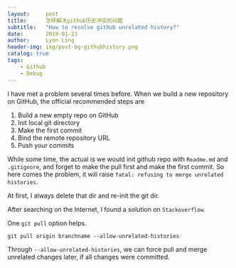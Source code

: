 ```yaml
---
layout:     post
title:      怎样解决github历史冲突的问题
subtitle:   "How to resolve github unrelated history?"
date:       2019-01-23
author:     Lyon Ling
header-img: img/post-bg-githubhistory.png
catalog: true
tags:
    - Github
    - Debug
---
```




I have met a problem several times before. When we build a new repository on GitHub, the official recommended  steps are 

1. Build a new empty repo on GitHub
2. Init local git directory
3. Make the first commit
4. Bind the remote repository URL
5. Push your commits

While some time, the actual is we would init github repo with `Readme.md` and `.gitignore`, and forget to make the pull first and make the first commit. So here comes the problem, it will raise `fatal: refusing to merge unrelated histories`. 

At first, I always delete that dir and re-init the git dir.

After searching on the Internet, I found a solution on `Stackoverflow`.

One `git pull` option helps.

```shell
git pull origin branchname --allow-unrelated-histories
```

Through `--allow-unrelated-histories`, we can force pull and merge unrelated changes later, if all changes were committed.

